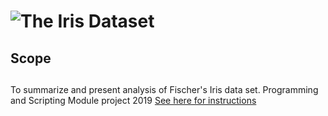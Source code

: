 # ![The Iris Dataset <h1>](https://www.bing.com/images/search?view=detailV2&id=E477A4DBDC818C10302FAFA99001D19BEB83EBF8&thid=OIP.7bnLKsChXq94QjtAiRn40wHaCx&mediaurl=https%3A%2F%2Fs3.amazonaws.com%2Fassets.datacamp.com%2Fblog_assets%2FMachine%2BLearning%2BR%2Firis-machinelearning.png&exph=477&expw=1275&q=the+iris+dataset&selectedindex=15&ajaxhist=0&vt=0&eim=1,2,6)
## Scope <h2>
To summarize and present analysis of Fischer's Iris data set. Programming and Scripting Module project 2019
[See here for instructions](https://github.com/ianmcloughlin/project-pands/raw/master/project.pdf)


